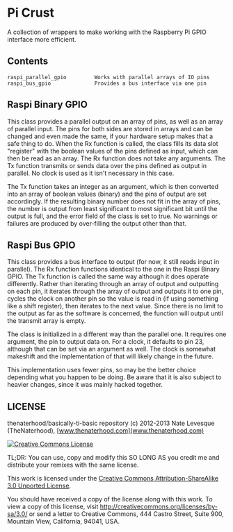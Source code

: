 Pi Crust
===============
A collection of wrappers to make working with the Raspberry Pi GPIO
interface more efficient.

Contents
---------------
	raspi_parallel_gpio			Works with parallel arrays of IO pins
	raspi_bus_gpio				Provides a bus interface via one pin
	
Raspi Binary GPIO
---------------
This class provides a parallel output on an array of pins, as well as 
an array of parallel input.  The pins for both sides are stored in 
arrays and can be changed and even made the same, if your hardware 
setup makes that a safe thing to do.  When the Rx function is called, 
the class fills its data slot "register" with the boolean values of 
the pins defined as input, which can then be read as an array.  The Rx 
function does not take any arguments.  The Tx function transmits or sends 
data over the pins defined as output in parallel.  No clock is used 
as it isn't necessary in this case.

The Tx function takes an integer as an argument, which is then converted 
into an array of boolean values (binary) and the pins of output are set 
accordingly.  If the resulting binary number does not fit in the array 
of pins, the number is output from least significant to most significant 
bit until the output is full, and the error field of the class is set 
to true.  No warnings or failures are produced by over-filling the output 
other than that.

Raspi Bus GPIO
---------------
This class provides a bus interface to output (for now, it still reads 
input in parallel).  The Rx function functions identical to the one 
in the Raspi Binary GPIO.  The Tx function is called the same way although 
it does operate differently.  Rather than iterating through an array 
of output and outputting on each pin, it iterates through the array of 
output and outputs it to one pin, cycles the clock on another pin so 
the value is read in (if using something like a shift register), then 
iterates to the next value.  Since there is no limit to the output as far 
as the software is concerned, the function will output until the transmit 
array is empty.

The class is initialized in a different way than the parallel one.  It
requires one argument, the pin to output data on.  For a clock, it defaults
to pin 23, although that can be set via an argument as well.  The clock
is somewhat makeshift and the implementation of that will likely change in 
the future.

This implementation uses fewer pins, so may be the better choice depending 
what you happen to be doing.  Be aware that it is also subject to heavier 
changes, since it was mainly hacked together.

LICENSE
------------

thenaterhood/basically-ti-basic repository (c) 2012-2013 Nate Levesque (TheNaterhood), [www.thenaterhood.com](www.thenaterhood.com)

[![Creative Commons License](http://i.creativecommons.org/l/by-sa/3.0/88x31.png)](http://creativecommons.org/licenses/by-sa/3.0/)

TL;DR: You can use, copy and modify this SO LONG AS you credit me and distribute your remixes with the same license.

This work is licensed under the [Creative Commons Attribution-ShareAlike 3.0 Unported License](http://creativecommons.org/licenses/by-sa/3.0/).

You should have received a copy of the license along with this
work. To view a copy of this license, visit http://creativecommons.org/licenses/by-sa/3.0/ or send
a letter to Creative Commons, 444 Castro Street, Suite 900, Mountain View, California, 94041, USA.
